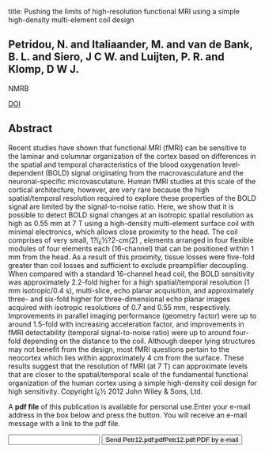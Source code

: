 title: Pushing the limits of high-resolution functional MRI using a simple high-density multi-element coil design

## Petridou, N. and Italiaander, M. and van de Bank, B. L. and Siero, J C W. and Luijten, P. R. and Klomp, D W J.
NMRB

<a href="https://doi.org/10.1002/nbm.2820">DOI</a>

## Abstract
Recent studies have shown that functional MRI (fMRI) can be sensitive to the laminar and columnar organization of the cortex based on differences in the spatial and temporal characteristics of the blood oxygenation level-dependent (BOLD) signal originating from the macrovasculature and the neuronal-specific microvasculature. Human fMRI studies at this scale of the cortical architecture, however, are very rare because the high spatial/temporal resolution required to explore these properties of the BOLD signal are limited by the signal-to-noise ratio. Here, we show that it is possible to detect BOLD signal changes at an isotropic spatial resolution as high as 0.55 mm at 7 T using a high-density multi-element surface coil with minimal electronics, which allows close proximity to the head. The coil comprises of very small, 1?ï¿½?2-cm(2) , elements arranged in four flexible modules of four elements each (16-channel) that can be positioned within 1 mm from the head. As a result of this proximity, tissue losses were five-fold greater than coil losses and sufficient to exclude preamplifier decoupling. When compared with a standard 16-channel head coil, the BOLD sensitivity was approximately 2.2-fold higher for a high spatial/temporal resolution (1 mm isotropic/0.4 s), multi-slice, echo planar acquisition, and approximately three- and six-fold higher for three-dimensional echo planar images acquired with isotropic resolutions of 0.7 and 0.55 mm, respectively. Improvements in parallel imaging performance (geometry factor) were up to around 1.5-fold with increasing acceleration factor, and improvements in fMRI detectability (temporal signal-to-noise ratio) were up to around four-fold depending on the distance to the coil. Although deeper lying structures may not benefit from the design, most fMRI questions pertain to the neocortex which lies within approximately 4 cm from the surface. These results suggest that the resolution of fMRI (at 7 T) can approximate levels that are closer to the spatial/temporal scale of the fundamental functional organization of the human cortex using a simple high-density coil design for high sensitivity. Copyright ï¿½ 2012 John Wiley & Sons, Ltd.

A <b>pdf file</b> of this publication is available for personal use.Enter your e-mail address in the box below and press the button. You will receive an e-mail message with a link to the pdf file.
<form action="sender.php">  <input type="text" name="email">  <input type="submit" value="Send Petr12.pdf:pdfPetr12.pdf:PDF by e-mail"></form>